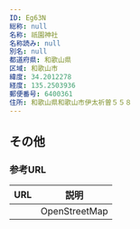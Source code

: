 ```yaml
---
ID: Eg63N
総称: null
名称: 祇園神社
名称読み: null
別名: null
都道府県: 和歌山県
区域: 和歌山市
緯度: 34.2012278
経度: 135.2503936
郵便番号: 6400361
住所: 和歌山県和歌山市伊太祈曽５５８
---
```


## その他

### 参考URL

| URL | 説明          |
| --- | ------------- |
|     | OpenStreetMap |
